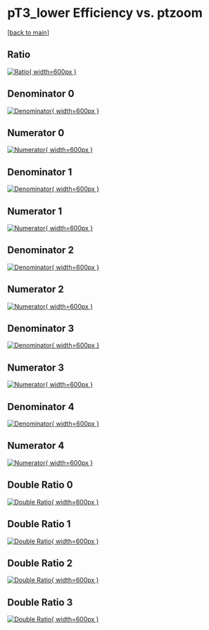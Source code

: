 # pT3_lower Efficiency vs. ptzoom

[[back to main](./)]



## Ratio

[![Ratio](../mtv/var/pT3_lower_xtr_0_1_eff_ptzoom.png){ width=600px }](../mtv/var/pT3_lower_xtr_0_1_eff_ptzoom.pdf)

## Denominator 0

[![Denominator](../mtv/den/pT3_lower_xtr_0_1_eff_ptzoom_den0.png){ width=600px }](../mtv/den/pT3_lower_xtr_0_1_eff_ptzoom_den0.pdf)

## Numerator 0

[![Numerator](../mtv/num/pT3_lower_xtr_0_1_eff_ptzoom_num0.png){ width=600px }](../mtv/num/pT3_lower_xtr_0_1_eff_ptzoom_num0.pdf)

## Denominator 1

[![Denominator](../mtv/den/pT3_lower_xtr_0_1_eff_ptzoom_den1.png){ width=600px }](../mtv/den/pT3_lower_xtr_0_1_eff_ptzoom_den1.pdf)

## Numerator 1

[![Numerator](../mtv/num/pT3_lower_xtr_0_1_eff_ptzoom_num1.png){ width=600px }](../mtv/num/pT3_lower_xtr_0_1_eff_ptzoom_num1.pdf)

## Denominator 2

[![Denominator](../mtv/den/pT3_lower_xtr_0_1_eff_ptzoom_den2.png){ width=600px }](../mtv/den/pT3_lower_xtr_0_1_eff_ptzoom_den2.pdf)

## Numerator 2

[![Numerator](../mtv/num/pT3_lower_xtr_0_1_eff_ptzoom_num2.png){ width=600px }](../mtv/num/pT3_lower_xtr_0_1_eff_ptzoom_num2.pdf)

## Denominator 3

[![Denominator](../mtv/den/pT3_lower_xtr_0_1_eff_ptzoom_den3.png){ width=600px }](../mtv/den/pT3_lower_xtr_0_1_eff_ptzoom_den3.pdf)

## Numerator 3

[![Numerator](../mtv/num/pT3_lower_xtr_0_1_eff_ptzoom_num3.png){ width=600px }](../mtv/num/pT3_lower_xtr_0_1_eff_ptzoom_num3.pdf)

## Denominator 4

[![Denominator](../mtv/den/pT3_lower_xtr_0_1_eff_ptzoom_den4.png){ width=600px }](../mtv/den/pT3_lower_xtr_0_1_eff_ptzoom_den4.pdf)

## Numerator 4

[![Numerator](../mtv/num/pT3_lower_xtr_0_1_eff_ptzoom_num4.png){ width=600px }](../mtv/num/pT3_lower_xtr_0_1_eff_ptzoom_num4.pdf)

## Double Ratio 0

[![Double Ratio](../mtv/ratio/pT3_lower_xtr_0_1_eff_ptzoom_ratio0.png){ width=600px }](../mtv/ratio/pT3_lower_xtr_0_1_eff_ptzoom_ratio0.pdf)

## Double Ratio 1

[![Double Ratio](../mtv/ratio/pT3_lower_xtr_0_1_eff_ptzoom_ratio1.png){ width=600px }](../mtv/ratio/pT3_lower_xtr_0_1_eff_ptzoom_ratio1.pdf)

## Double Ratio 2

[![Double Ratio](../mtv/ratio/pT3_lower_xtr_0_1_eff_ptzoom_ratio2.png){ width=600px }](../mtv/ratio/pT3_lower_xtr_0_1_eff_ptzoom_ratio2.pdf)

## Double Ratio 3

[![Double Ratio](../mtv/ratio/pT3_lower_xtr_0_1_eff_ptzoom_ratio3.png){ width=600px }](../mtv/ratio/pT3_lower_xtr_0_1_eff_ptzoom_ratio3.pdf)

